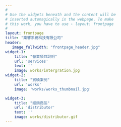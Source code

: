 ```yaml
---
#
# Use the widgets beneath and the content will be
# inserted automagically in the webpage. To make
# this work, you have to use › layout: frontpage
#
layout: frontpage
title: "築響系統科技有限公司"
header:
   image_fullwidth: "frontpage_header.jpg"
widget-1:
    title: "營業項目說明"
    url: 'services'
    text: ''
    image: works/intergration.jpg
widget-2:
    title: "實績案例"
    url: 'works'
    image: 'works/works_thumbnail.jpg'

widget-3:
    title: "經銷商品"
    url: 'distributor'
    text: ''
    image: works/distributor.gif
---
```


